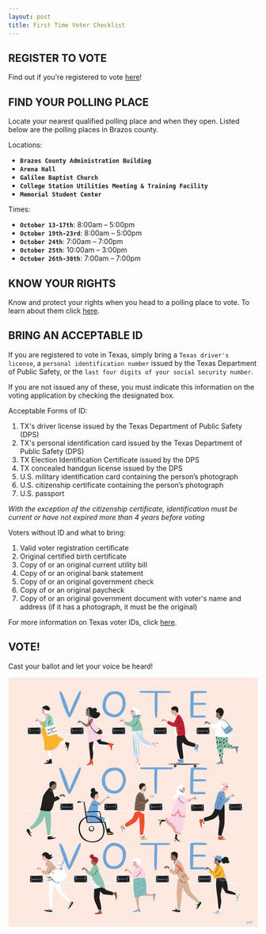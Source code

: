 ```yaml
---
layout: post
title: First Time Voter Checklist 
---
```

## REGISTER TO VOTE
Find out if you're registered to vote [here](https://www.vote.org/am-i-registered-to-vote/)! 
## FIND YOUR POLLING PLACE
Locate your nearest qualified polling place and when they open. Listed below are the polling places in Brazos county. 

Locations: 
* **`Brazos County Administration Building`**
* **`Arena Hall`**
* **`Galilee Baptist Church`**
* **`College Station Utilities Meeting & Training Facility`**
* **`Memorial Student Center`**

Times:
* **`October 13-17th`**: 8:00am – 5:00pm
* **`October 19th-23rd`**: 8:00am – 5:00pm
* **`October 24th`**: 7:00am – 7:00pm
* **`October 25th`**: 10:00am – 3:00pm
* **`October 26th-30th`**: 7:00am – 7:00pm

## KNOW YOUR RIGHTS
Know and protect your rights when you head to a polling place to vote. To learn about them click [here](https://www.votetexas.gov/your-rights/index.html).

## BRING AN ACCEPTABLE ID
If you are registered to vote in Texas, simply bring a `Texas driver's license`, a `personal identification number` issued by the Texas Department of Public Safety, or the `last four digits of your social security number`. 

If you are not issued any of these, you must indicate this information on the voting application by checking the designated box. 

Acceptable Forms of ID:
1. TX's driver license issued by the Texas Department of Public Safety (DPS)
2. TX's personal identification card issued by the Texas Department of Public Safety (DPS)
3. TX Election Identification Certificate issued by the DPS
4. TX concealed handgun license issued by the DPS
5. U.S. military identification card containing the person’s photograph
6. U.S. citizenship certificate containing the person’s photograph
7. U.S. passport 

<i>With the exception of the citizenship certificate, identification must be current or have not expired more than 4 years before voting</i>
<br/>

Voters without ID and what to bring:
1. Valid voter registration certificate
2. Original certified birth certificate
3. Copy of or an original current utility bill
4. Copy of or an original bank statement
5. Copy of or an original government check
6. Copy of or an original paycheck
7. Copy of or an original government document with voter's name and address (if it has a photograph, it must be the original)

For more information on Texas voter IDs, click [here](https://www.sos.state.tx.us/elections/pamphlets/largepamp.shtml).
## VOTE! 
Cast your ballot and let your voice be heard! 

<img src="img3.jpg">
